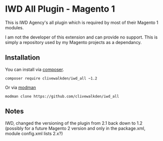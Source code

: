 # IWD All Plugin - Magento 1

This is IWD Agency's all plugin which is required by most of their Magento 1 modules.

I am not the developer of this extension and can provide no support. This is simply a repository used by my Magento projects as a dependancy.

## Installation

You can install via [composer](https://getcomposer.org/).
```
composer require clivewalkden/iwd_all ~1.2
```

Or via [modman](https://github.com/colinmollenhour/modman)

```
modman clone https://github.com/clivewalkden/iwd_all
```

## Notes
IWD, changed the versioning of the plugin from 2.1 back down to 1.2 (possibly for a future Magento 2 version and only in the package.xml, module config.xml lists 2.x?)
